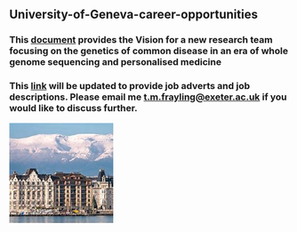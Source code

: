 ## University-of-Geneva-career-opportunities
### This [document](https://github.com/tmfrayli/University-of-Geneva-career-opportunities/blob/main/Geneva_Common_Disease_Genomics_vision20230531.docx) provides the Vision for a new research team focusing on the genetics of common disease in an era of whole genome sequencing and personalised medicine
### This [link](https://www.unige.ch/medecine/gede/en/news/timothy-frayling-joins-gedev-next-november/) will be updated to provide job adverts and job descriptions. Please email me <t.m.frayling@exeter.ac.uk> if you would like to discuss further.
![Geneva](https://github.com/tmfrayli/University-of-Geneva-career-opportunities/blob/main/Geneva.jpg)
